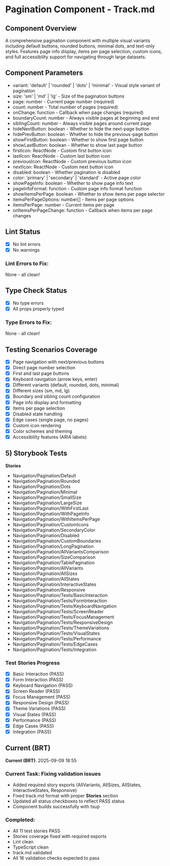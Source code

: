 # Pagination Component - Track.md

## Component Overview

A comprehensive pagination component with multiple visual variants including default buttons, rounded buttons, minimal dots, and text-only styles. Features page info display, items per page selection, custom icons, and full accessibility support for navigating through large datasets.

## Component Parameters

- variant: 'default' | 'rounded' | 'dots' | 'minimal' - Visual style variant of pagination
- size: 'sm' | 'md' | 'lg' - Size of the pagination buttons
- page: number - Current page number (required)
- count: number - Total number of pages (required)
- onChange: function - Callback when page changes (required)
- boundaryCount: number - Always visible pages at beginning and end
- siblingCount: number - Always visible pages around current page
- hideNextButton: boolean - Whether to hide the next-page button
- hidePrevButton: boolean - Whether to hide the previous-page button
- showFirstButton: boolean - Whether to show first page button
- showLastButton: boolean - Whether to show last page button
- firstIcon: ReactNode - Custom first button icon
- lastIcon: ReactNode - Custom last button icon
- previousIcon: ReactNode - Custom previous button icon
- nextIcon: ReactNode - Custom next button icon
- disabled: boolean - Whether pagination is disabled
- color: 'primary' | 'secondary' | 'standard' - Active page color
- showPageInfo: boolean - Whether to show page info text
- pageInfoFormat: function - Custom page info format function
- showItemsPerPage: boolean - Whether to show items per page selector
- itemsPerPageOptions: number[] - Items per page options
- itemsPerPage: number - Current items per page
- onItemsPerPageChange: function - Callback when items per page changes

## Lint Status

- [x] No lint errors
- [x] No warnings

### Lint Errors to Fix:

None - all clean!

## Type Check Status

- [x] No type errors
- [x] All props properly typed

### Type Errors to Fix:

None - all clean!

## Testing Scenarios Coverage

- [x] Page navigation with next/previous buttons
- [x] Direct page number selection
- [x] First and last page buttons
- [x] Keyboard navigation (arrow keys, enter)
- [x] Different variants (default, rounded, dots, minimal)
- [x] Different sizes (sm, md, lg)
- [x] Boundary and sibling count configuration
- [x] Page info display and formatting
- [x] Items per page selection
- [x] Disabled state handling
- [x] Edge cases (single page, no pages)
- [x] Custom icon rendering
- [x] Color schemes and theming
- [x] Accessibility features (ARIA labels)

## 5) Storybook Tests

**Stories**

* Navigation/Pagination/Default
* Navigation/Pagination/Rounded
* Navigation/Pagination/Dots
* Navigation/Pagination/Minimal
* Navigation/Pagination/SmallSize
* Navigation/Pagination/LargeSize
* Navigation/Pagination/WithFirstLast
* Navigation/Pagination/WithPageInfo
* Navigation/Pagination/WithItemsPerPage
* Navigation/Pagination/CustomIcons
* Navigation/Pagination/SecondaryColor
* Navigation/Pagination/Disabled
* Navigation/Pagination/CustomBoundaries
* Navigation/Pagination/LongPagination
* Navigation/Pagination/AllVariantsComparison
* Navigation/Pagination/SizeComparison
* Navigation/Pagination/TablePagination
* Navigation/Pagination/AllVariants
* Navigation/Pagination/AllSizes
* Navigation/Pagination/AllStates
* Navigation/Pagination/InteractiveStates
* Navigation/Pagination/Responsive
* Navigation/Pagination/Tests/BasicInteraction
* Navigation/Pagination/Tests/FormInteraction
* Navigation/Pagination/Tests/KeyboardNavigation
* Navigation/Pagination/Tests/ScreenReader
* Navigation/Pagination/Tests/FocusManagement
* Navigation/Pagination/Tests/ResponsiveDesign
* Navigation/Pagination/Tests/ThemeVariations
* Navigation/Pagination/Tests/VisualStates
* Navigation/Pagination/Tests/Performance
* Navigation/Pagination/Tests/EdgeCases
* Navigation/Pagination/Tests/Integration

### Test Stories Progress
- [x] Basic Interaction (PASS)
- [x] Form Interaction (PASS)
- [x] Keyboard Navigation (PASS)
- [x] Screen Reader (PASS)
- [x] Focus Management (PASS)
- [x] Responsive Design (PASS)
- [x] Theme Variations (PASS)
- [x] Visual States (PASS)
- [x] Performance (PASS)
- [x] Edge Cases (PASS)
- [x] Integration (PASS)

## Current (BRT)

**Current (BRT)**: 2025-09-09 18:55

### Current Task: Fixing validation issues

- Added required story exports (AllVariants, AllSizes, AllStates, InteractiveStates, Responsive)
- Fixed track.md format with proper **Stories** section
- Updated all status checkboxes to reflect PASS status
- Component builds successfully with tsup

### Completed:

- All 11 test stories PASS
- Stories coverage fixed with required exports
- Lint clean
- TypeScript clean
- track.md validated
- All 16 validation checks expected to pass
